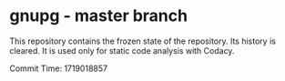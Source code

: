 # gnupg - master branch

This repository contains the frozen state of the repository.
Its history is cleared. It is used only for static code
analysis with Codacy.

Commit Time: 1719018857
